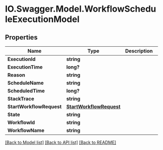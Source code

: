 # IO.Swagger.Model.WorkflowScheduleExecutionModel
## Properties

Name | Type | Description | Notes
------------ | ------------- | ------------- | -------------
**ExecutionId** | **string** |  | [optional] 
**ExecutionTime** | **long?** |  | [optional] 
**Reason** | **string** |  | [optional] 
**ScheduleName** | **string** |  | [optional] 
**ScheduledTime** | **long?** |  | [optional] 
**StackTrace** | **string** |  | [optional] 
**StartWorkflowRequest** | [**StartWorkflowRequest**](StartWorkflowRequest.md) |  | [optional] 
**State** | **string** |  | [optional] 
**WorkflowId** | **string** |  | [optional] 
**WorkflowName** | **string** |  | [optional] 

[[Back to Model list]](../README.md#documentation-for-models) [[Back to API list]](../README.md#documentation-for-api-endpoints) [[Back to README]](../README.md)

